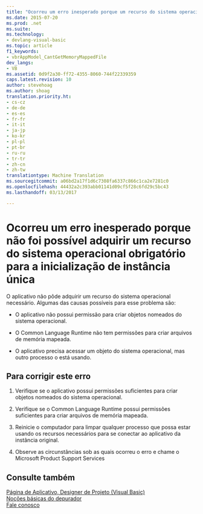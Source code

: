 ```yaml
---
title: "Ocorreu um erro inesperado porque um recurso do sistema operacional necessário para a inicialização de instância única não pode ser adquirido | Documentos do Microsoft"
ms.date: 2015-07-20
ms.prod: .net
ms.suite: 
ms.technology:
- devlang-visual-basic
ms.topic: article
f1_keywords:
- vbrAppModel_CantGetMemoryMappedFile
dev_langs:
- VB
ms.assetid: 0d9f2a30-ff72-4355-8060-744f22339359
caps.latest.revision: 10
author: stevehoag
ms.author: shoag
translation.priority.ht:
- cs-cz
- de-de
- es-es
- fr-fr
- it-it
- ja-jp
- ko-kr
- pl-pl
- pt-br
- ru-ru
- tr-tr
- zh-cn
- zh-tw
translationtype: Machine Translation
ms.sourcegitcommit: a06bd2a17f1d6c7308fa6337c866c1ca2e7281c0
ms.openlocfilehash: 44432a2c393abb01141d09cf5f28c6fd29c5bc43
ms.lasthandoff: 03/13/2017

---
```

# <a name="an-unexpected-error-has-occurred-because-an-operating-system-resource-required-for-single-instance-startup-cannot-be-acquired"></a>Ocorreu um erro inesperado porque não foi possível adquirir um recurso do sistema operacional obrigatório para a inicialização de instância única
O aplicativo não pôde adquirir um recurso do sistema operacional necessário. Algumas das causas possíveis para esse problema são:  
  
-   O aplicativo não possui permissão para criar objetos nomeados do sistema operacional.  
  
-   O Common Language Runtime não tem permissões para criar arquivos de memória mapeada.  
  
-   O aplicativo precisa acessar um objeto do sistema operacional, mas outro processo o está usando.  
  
## <a name="to-correct-this-error"></a>Para corrigir este erro  
  
1.  Verifique se o aplicativo possui permissões suficientes para criar objetos nomeados do sistema operacional.  
  
2.  Verifique se o Common Language Runtime possui permissões suficientes para criar arquivos de memória mapeada.  
  
3.  Reinicie o computador para limpar qualquer processo que possa estar usando os recursos necessários para se conectar ao aplicativo da instância original.  
  
4.  Observe as circunstâncias sob as quais ocorreu o erro e chame o Microsoft Product Support Services  
  
## <a name="see-also"></a>Consulte também  
 [Página de Aplicativo, Designer de Projeto (Visual Basic)](https://docs.microsoft.com/visualstudio/ide/reference/application-page-project-designer-visual-basic)   
 [Noções básicas do depurador](https://docs.microsoft.com/visualstudio/debugger/debugger-basics)   
 [Fale conosco](https://docs.microsoft.com/visualstudio/ide/talk-to-us)
